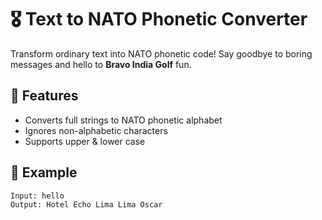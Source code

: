 # 🎖️ Text to NATO Phonetic Converter

Transform ordinary text into NATO phonetic code! Say goodbye to boring messages and hello to **Bravo India Golf** fun.

## 🚀 Features
- Converts full strings to NATO phonetic alphabet
- Ignores non-alphabetic characters
- Supports upper & lower case

## 🧠 Example
```python
Input: hello
Output: Hotel Echo Lima Lima Oscar
